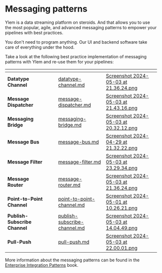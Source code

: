 # Messaging patterns

Ylem is a data streaming platform on steroids. And that allows you to use the most popular, agile, and advanced messaging patterns to empower your pipelines with best practices.&#x20;

You don't need to program anything. Our UI and backend software take care of everything under the hood.&#x20;

Take a look at the following best practice implementation of messaging patterns with Ylem and re-use them for your pipelines:

<table data-view="cards"><thead><tr><th></th><th data-hidden></th><th data-hidden></th><th data-hidden data-card-target data-type="content-ref"></th><th data-hidden data-card-cover data-type="files"></th></tr></thead><tbody><tr><td><strong>Datatype Channel</strong></td><td></td><td></td><td><a href="datatype-channel.md">datatype-channel.md</a></td><td><a href="../../.gitbook/assets/Screenshot 2024-05-03 at 21.36.24.png">Screenshot 2024-05-03 at 21.36.24.png</a></td></tr><tr><td><strong>Message Dispatcher</strong></td><td></td><td></td><td><a href="message-dispatcher.md">message-dispatcher.md</a></td><td><a href="../../.gitbook/assets/Screenshot 2024-05-03 at 21.43.16.png">Screenshot 2024-05-03 at 21.43.16.png</a></td></tr><tr><td><strong>Messaging Bridge</strong></td><td></td><td></td><td><a href="messaging-bridge.md">messaging-bridge.md</a></td><td><a href="../../.gitbook/assets/Screenshot 2024-05-03 at 20.32.12.png">Screenshot 2024-05-03 at 20.32.12.png</a></td></tr><tr><td><strong>Message Bus</strong></td><td></td><td></td><td><a href="message-bus.md">message-bus.md</a></td><td><a href="../../.gitbook/assets/Screenshot 2024-04-29 at 21.32.22.png">Screenshot 2024-04-29 at 21.32.22.png</a></td></tr><tr><td><strong>Message Filter</strong></td><td></td><td></td><td><a href="message-filter.md">message-filter.md</a></td><td><a href="../../.gitbook/assets/Screenshot 2024-05-03 at 23.29.34.png">Screenshot 2024-05-03 at 23.29.34.png</a></td></tr><tr><td><strong>Message Router</strong></td><td></td><td></td><td><a href="message-router.md">message-router.md</a></td><td><a href="../../.gitbook/assets/Screenshot 2024-05-03 at 21.36.24.png">Screenshot 2024-05-03 at 21.36.24.png</a></td></tr><tr><td><strong>Point-to-Point Channel</strong></td><td></td><td></td><td><a href="point-to-point-channel.md">point-to-point-channel.md</a></td><td><a href="../../.gitbook/assets/Screenshot 2024-05-01 at 10.26.21.png">Screenshot 2024-05-01 at 10.26.21.png</a></td></tr><tr><td><strong>Publish-Subscribe Channel</strong></td><td></td><td></td><td><a href="publish-subscribe-channel.md">publish-subscribe-channel.md</a></td><td><a href="../../.gitbook/assets/Screenshot 2024-05-03 at 14.04.49.png">Screenshot 2024-05-03 at 14.04.49.png</a></td></tr><tr><td><strong>Pull-Push</strong></td><td></td><td></td><td><a href="pull-push.md">pull-push.md</a></td><td><a href="../../.gitbook/assets/Screenshot 2024-05-03 at 22.00.01.png">Screenshot 2024-05-03 at 22.00.01.png</a></td></tr></tbody></table>

More information about the messaging patterns can be found in the [Enterprise Integration Patterns](https://www.enterpriseintegrationpatterns.com/patterns/messaging/) book.&#x20;
